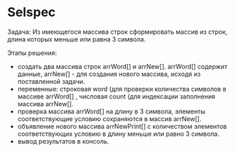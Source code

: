 # Selspec

Задача: Из имеющегося массива строк сформировать массив из строк, длина которых меньше или равна 3 символа.

Этапы решения:

- создать два массива строк arrWord[] и arrNew[]. arrWord[] содержит данные, arrNew[] - для создания нового массива, исходя из поставленной задачи.
- переменные: строковая word (для проверки количества символов в массиве arrWord[] , числовая count (для индексации заполнения массива arrNew[].
- проверка массива arrWord[] на длину в 3 символа, элементы соответствующие условию сохраняются в массив arrNew[].
- объявление нового массива arrNewPrint[] с количеством элементов соответствующих условию в длину меньше или равно 3 символа.
- вывод результатов в консоль.
